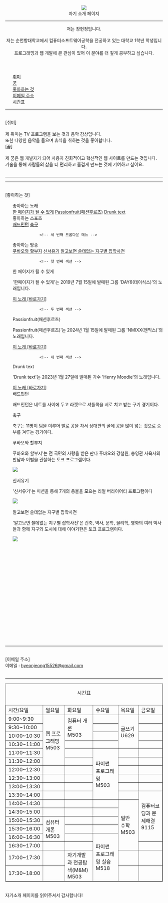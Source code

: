 <!DOCTYPE html>
<html>
    <head>
        <title>자기 소개 페이지</title>
        <link href="웹프로그래밍 과제.css" type="text/css" rel="stylesheet">
    </head>
    <body>
    <header>
        <div class="image-container">
            <img src="파도.png">
            <div class="text-overlay">자기 소개 페이지</div>
        </div>
        <hr>
        <div id="b1">
            <span class="text1">저는 장현정입니다.</span>
            <br><br>
            저는 순천향대학교에서 컴퓨터소프트웨어공학을 전공하고 있는 대학교 1학년 학생입니다. <br> 프로그래밍과 웹 개발에 큰 관심이 있어 이 분야를 더 깊게 공부하고 싶습니다.
        </div>
    </header>
    
  <nav>
        <ul>
            <div id="nav_p">
                <div class="nav_c a">
                    <a href="#habbit" class="a">취미</a>
                </div>
                <div class="nav_c a">
                    <a href="#dream" class="a">꿈</a>
                </div>
                <div class="nav_c a">
                    <a href="#favorit" class="a">좋아하는 것</a>
                </div>
                <div class="nav_c a">
                    <a href="#email" class="a">이메일 주소</a>
                </div>
                <div class="nav_c a">
                    <a href="#time table" class="a">시간표</a>
                </div>
            </div>            
        </ul>
    </nav>
    <hr><br>
    <section>
        <div class="flex_container">
            <div class="flex_item" id="habbit">
                <span class="text2">[취미]</span><br><br>
                제 취미는 TV 프로그램을 보는 것과 음악 감상입니다.<br>
                또한 다양한 음악을 들으며 휴식을 취하는 것을 좋아합니다.
            </div>
            <div class="flex_item" id="dream">
                <span class="text2">[꿈]</span><br><br>
                제 꿈은 웹 개발자가 되어 사용자 친화적이고 혁신적인 웹 사이트를 만드는 것입니다. <br>
                기술을 통해 사람들의 삶을 더 편리하고 즐겁게 만드는 것에 기여하고 싶어요.
            </div>
        </div>
        <br><hr><hr><br>
        <div id="favorit">
        <span class="text2">[좋아하는 것]</span>
        </div>
        <ul>
            <div id="sec1_p">
                <div class="sec1_c">
                <div class="dropdown">
                    <span class="drop_a" >좋아하는 노래</span>
                    <div class="dropdown-content">
                        <a href="#section1">한 페이지가 될 수 있게</a>
                        <a href="#section2">Passionfruit(패션후르츠)</a>
                        <a href="#section3">Drunk text</a>
                    </div>
                </div>
                </div>
                <div class="sec1_c">
                <div class="dropdown">
                    <span class="drop_a">좋아하는 스포츠</span>
                    <div class="dropdown-content">
                        <a href="#section4">배드민턴</a>
                        <a href="#section5">축구</a>
                    </div>
                </div>
                </div>
            
                <!-- 세 번째 드롭다운 메뉴 -->
<div class="sec1_c">
                <div class="dropdown">
                    <span class="drop_a">좋아하는 방송</span>
                    <!-- 세 번째 드롭다운 내용 -->
                    <div class="dropdown-content">
                        <a href="#section7">푸바오와 할부지</a>
                        <a href="#section8">신서유기</a>
                        <a href="#section9">알고보면 쓸데없는 지구별 잡학사전</a>
                    </div>
                </div>
                </div>
            
                <!-- 첫 번째 섹션 -->
  <div id="section1" class="section">
                    <span class="text4">한 페이지가 될 수 있게</span>
                    <p>'한페이지가 될 수 있게'는 2019년 7월 15일에 발매된 그룹 'DAY6(데이식스)'의 노래입니다.</p>
                    <a href="https://youtu.be/vnS_jn2uibs?si=uoOXb7XJYsciPeQg" target="_blank">이 노래 [바로가기]</a>
                </div>
            
                <!-- 두 번째 섹션 -->
   <div id="section2" class="section">
                    <span class="text4">Passionfruit(패션후르츠)</span>
                    <p>Passionfruit(패션후르츠)'는 2024년 1월 15일에 발매된 그룹 'NMIXX(엔믹스)'의 노래입니다. </p>
                    <a href="https://youtu.be/v7rfkLyeTzs?si=srBrkHB8B4xh_cUq" target="_blank">이 노래 [바로가기]</a>
                </div>
            
                <!-- 세 번째 섹션 -->
  <div id="section3" class="section">
                    <span class="text4">Drunk text</span>
                    <p>'Drunk text'는 2023년 1월 27일에 발매된 가수 'Henry Moodie'의 노래입니다.</p>
                    <a href="https://youtu.be/OqEc_169ywY?si=69WHkXrj3114B2GG" target="_blank">이 노래 [바로가기]</a>
                </div>
            <!-- 네 번째 섹션 -->
                <div id="section4" class="section">
                    <span class="text4">배드민턴</span>
                    <p>배드민턴은 네트를 사이에 두고 라켓으로 셔틀콕을 서로 치고 받는 구기 경기이다.</p>
                </div>
        <!-- 다섯 번째 섹션 -->
                <div id="section5" class="section">
                    <span class="text4">축구</span>
                    <p>축구는 11명이 팀을 이루어 발로 공을 차서 상대편의 골에 공을 많이 넣는 것으로 승부를 겨루는 경기이다.</p>
                </div
                  <!-- 일곱 번째 섹션 -->
                <div id="section7" class="section">
                    <span class="text4">푸바오와 할부지</span>
                    <p>푸바오와 할부지'는 전 국민의 사랑을 받은 판다 푸바오와 강철원, 송영관 사육사의 만남과 이별을 관찰하는 토크 프로그램이다.</p>
                    <link rel="stylesheet" type="text/css" href="reset.css"/>
                        <style>
                            .img-concer{
                                        width:123px;
                                        height:68px;
                                        }
                        </style>
                        <a href="https://programs.sbs.co.kr/enter/fubaongrandpa/main" target="_blank">
                            <img class="img-concert" src="푸바오와 할부지.png"/><br><br>
                        </a>
                </div>
                <!-- 여덟 번째 섹션 -->
                <div id="section8" class="section">
                    <span class="text4">신서유기</span>
                    <p>'신서유기'는 미션을 통해 7개의 용볼을 모으는 리얼 버라이어티 프로그램이다</p>
                    <link rel="stylesheet" type="text/css" href="reset.css"/>
                        <style>
                            .img-concer{
                                        width:104px;
                                        height: 400px;
                                        }
                        </style>
                        <a href="https://tvn.cjenm.com/ko/tvnbros8/" target="_blank">
                            <img class="img-concert" src="신서유기.png"/><br><br>
                        </a>
                </div>
                <!-- 아홉 번째 섹션 -->
                <div id="section9" class="section">
                    <span class="text4">알고보면 쓸데없는 지구별 잡학사전</span>
                    <p>'알고보면 쓸데없는 지구별 잡학사전'은 건축, 역사, 문학, 물리학, 영화의 여러 박사들과 함께 지구와 도시에 대해 이야기한은 토크 프로그램이다.</p>
                    <link rel="stylesheet" type="text/css" href="reset.css"/>
                        <style>
                            .img-concer{
                                        width:80px;
                                        height:180px;
                                        }
                        </style>
                        <a href="https://tvn.cjenm.com/ko/aroundtheearth/" target="_blank">
                            <img class="img-concert" src="알쓸별잡.png"/><br><br>
                        </a>
                </div>
            </div>
        </ul>
        <br><br><br><br><br><br><br><br><br><br><br><br><br><br><br><br><br><hr><br>
        <div id="email">
        <span class="text3">[이메일 주소]</span>
        </div>
        이메일 : <a href="mailto:hyeonjeong15526@gmail.com">hyeonjeong15526@gmail.com</a><br><br>
    </section>
    <section>
        <hr>
        <div id="time table">
        <table border="1" class="time">
            <caption><p>시간표</p></caption>
            <thead>
                <tr><td>시간/요일</td><td>월요일</td><td>화요일</td><td>수요일</td><td>목요일</td><td>금요일</td></tr>
            </thead>
            <tbody>
                <tr><td>9:00~9:30</td><td rowspan="6" id="table_web">웹 프로그래밍<br>M503</td><td rowspan="3" id="table_com">컴퓨터 개론<br>M503</td><td></td><td rowspan="4" id="table_write">글쓰기<br>U629</td><td></td></tr>
                <tr><td>9:30~10:00</td><td></td><td></td></tr>
                <tr><td>10:00~10:30</td><td></td><td></td></tr>
                <tr><td>10:30~11:00</td><td></td><td></td><td></td></tr>
                <tr><td>11:00~11:30</td><td></td><td rowspan="6" id="table_python">파이썬 프로그래밍<br>M503</td><td></td><td></td></tr>
                <tr><td>11:30~12:00</td><td></td><td></td><td></td></tr>
                <tr><td>12:00~12:30</td><td></td><td></td><td></td><td></td></tr>
                <tr><td>12:30~13:00</td><td></td><td></td><td></td><td></td></tr>
                <tr><td>13:00~13:30</td><td></td><td></td><td></td><td></td></tr>
                <tr><td>13:30~14:00</td><td></td><td></td><td></td><td rowspan="6" id="table_coding">컴퓨터코딩과 문제해결<br>9115</td></tr>
                <tr><td>14:00~14:30</td><td></td><td></td><td></td><td rowspan="6" id="table_math">일반 수학<br>M503</td></tr>
                <tr><td>14:30~15:00</td><td></td><td></td><td></td></tr>
                <tr><td>15:00~15:30</td><td rowspan="3" id="table_com">컴퓨터 개론<br>M503</td><td></td><td></td></tr>
                <tr><td>15:30~16:00</td><td></td><td></td></tr>
                <tr><td>16:00~16:30</td><td></td><td rowspan="4" id="table_python_practice">파이썬 프로그래밍 실습<br>M518</td></tr>
                <tr><td>16:30~17:00</td><td></td><td></td><td></td></tr>
                <tr><td>17:00~17:30</td><td></td><td rowspan="2" id="table_m">자기개발과 전공탐색(M&M)<br>M503</td><td></td><td></td></tr>
                <tr><td>17:30~18:00</td><td></td><td></td><td></td></tr>
            </tbody>
        </table>
        </div>
        <br>
    </section>    
    <footer id="footer">
        <div class="text5">자기소개 페이지를 읽어주셔서 감사합니다!</div>
    </footer>
        
  </body>
</html>
